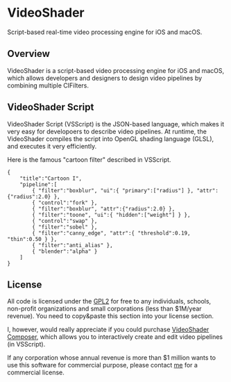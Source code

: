# VideoShader
Script-based real-time video processing engine for iOS and macOS. 

## Overview
VideoShader is a script-based video processing engine for iOS and macOS, which allows developers and designers to design video pipelines by combining multiple CIFilters. 

## VideoShader Script
VideoShader Script (VSScript) is the JSON-based language, which makes it very easy for developoers to describe video pipelines. At runtime, the VideoShader compiles the script into OpenGL shading language (GLSL), and executes it very efficiently. 

Here is the famous "cartoon filter" described in VSScript. 

```
{
    "title":"Cartoon I",
    "pipeline":[
        { "filter":"boxblur", "ui":{ "primary":["radius"] }, "attr":{"radius":2.0} },
        { "control":"fork" },
        { "filter":"boxblur", "attr":{"radius":2.0} },
        { "filter":"toone", "ui":{ "hidden":["weight"] } },
        { "control":"swap" },
        { "filter":"sobel" },
        { "filter":"canny_edge", "attr":{ "threshold":0.19, "thin":0.50 } },
        { "filter":"anti_alias" },
        { "blender":"alpha" }
    ]
}
```
## License

All code is licensed under the [GPL2](http://www.gnu.org/licenses/gpl-2.0.txt) for free to any individuals, schools, non-profit organizations and small corporations (less than $1M/year revenue). You need to copy&paste this section into your license section. 

I, however, would really appreciate if you could purchase [VideoShader Composer](https://itunes.apple.com/us/app/videoshader-composer/id764918337?mt=8), which allows you to interactively create and edit video pipelines (in VSScript). 

If any corporation whose annual revenue is more than $1 million wants to use this software for commercial purpose, please contact [me](https://github.com/snakajima) for a commercial license. 

